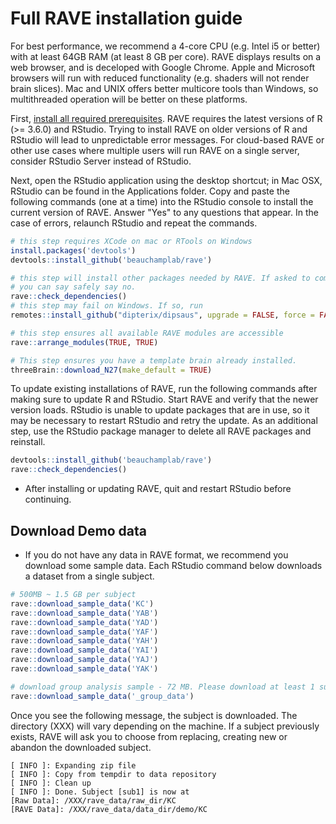# Full RAVE installation guide

For best performance, we recommend a 4-core CPU (e.g. Intel i5 or better) with at least 64GB RAM (at least 8 GB per core).
RAVE displays results on a web browser, and is deceloped with Google Chrome. Apple and Microsoft browsers will run with reduced functionality (e.g. shaders will not render brain slices). Mac and UNIX offers better multicore tools than Windows, so multithreaded operation will be better on these platforms.  

First, [install all required prerequisites](./Installation.md).
RAVE requires the latest versions of R (>= 3.6.0) and RStudio. Trying to install RAVE on older versions of R and RStudio will lead to unpredictable error messages. For cloud-based RAVE or other use cases where multiple users will run RAVE on a single server, consider RStudio Server instead of RStudio.

Next, open the RStudio application using the desktop shortcut; in Mac OSX, RStudio can be found in the Applications folder. Copy and paste the following commands (one at a time) into the RStudio console to install the current version of RAVE. Answer "Yes" to any questions that appear. In the case of errors, relaunch RStudio and repeat the commands. 
```r
# this step requires XCode on mac or RTools on Windows
install.packages('devtools')
devtools::install_github('beauchamplab/rave')

# this step will install other packages needed by RAVE. If asked to compile packages from source, 
# you can say safely say no. 
rave::check_dependencies()
# this step may fail on Windows. If so, run 
remotes::install_github("dipterix/dipsaus", upgrade = FALSE, force = FALSE, quiet = FALSE)

# this step ensures all available RAVE modules are accessible
rave::arrange_modules(TRUE, TRUE)

# This step ensures you have a template brain already installed.
threeBrain::download_N27(make_default = TRUE)
```

To update existing installations of RAVE, run the following commands after making sure to update R and RStudio. Start RAVE and verify that the newer version loads. RStudio is unable to update packages that are in use, so it may be necessary to restart RStudio and retry the update. As an additional step, use the RStudio package manager to delete all RAVE packages and reinstall.

```r
devtools::install_github('beauchamplab/rave')
rave::check_dependencies()
```

* After installing or updating RAVE, quit and restart RStudio before continuing.

## Download Demo data 

* If you do not have any data in RAVE format, we recommend you download some sample data. Each RStudio command below downloads a dataset from a single subject.
```r
# 500MB ~ 1.5 GB per subject
rave::download_sample_data('KC')
rave::download_sample_data('YAB')
rave::download_sample_data('YAD')
rave::download_sample_data('YAF')
rave::download_sample_data('YAH')
rave::download_sample_data('YAI')
rave::download_sample_data('YAJ')
rave::download_sample_data('YAK')

# download group analysis sample - 72 MB. Please download at least 1 subject above.
rave::download_sample_data('_group_data')
```

Once you see the following message, the subject is downloaded. The directory (XXX) will vary depending on the machine. If a subject previously exists, RAVE will ask you to choose from replacing, creating new or abandon the downloaded subject. 

```
[ INFO ]: Expanding zip file
[ INFO ]: Copy from tempdir to data repository
[ INFO ]: Clean up
[ INFO ]: Done. Subject [sub1] is now at 
[Raw Data]: /XXX/rave_data/raw_dir/KC
[RAVE Data]: /XXX/rave_data/data_dir/demo/KC
```

